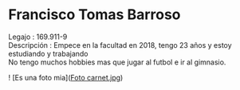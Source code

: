 # Francisco Tomas Barroso
Legajo : 169.911-9   
Descripción : Empece en la facultad en 2018, tengo 23 años y estoy estudiando y trabajando  
No tengo muchos hobbies mas que jugar al futbol e ir al gimnasio.  

! [Es una foto mia]([Foto carnet.jpg](https://github.com/pdepmartestm/bienvenida-2023-FranBarroso2/blob/main/Foto%20carnet.jpg))
